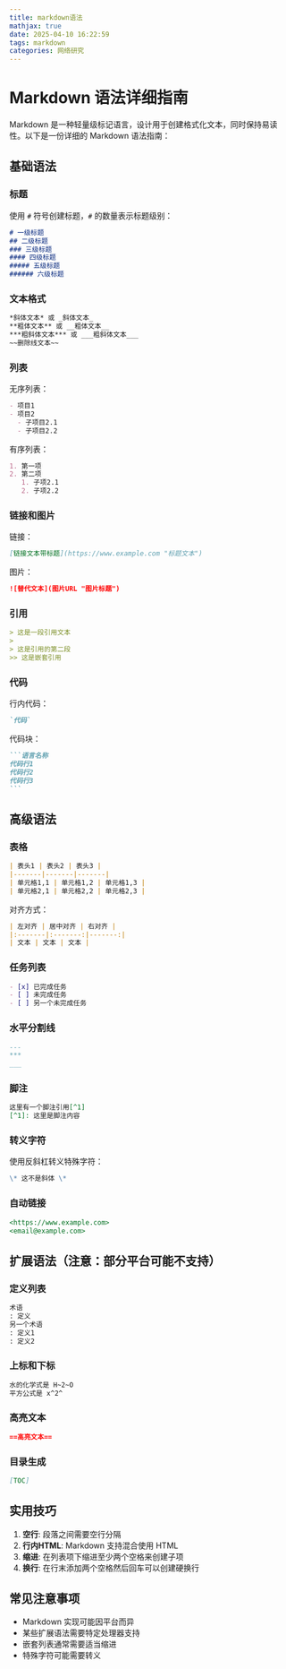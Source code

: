 ```yaml
---
title: markdown语法
mathjax: true
date: 2025-04-10 16:22:59
tags: markdown
categories: 网络研究
---
```

# Markdown 语法详细指南
Markdown 是一种轻量级标记语言，设计用于创建格式化文本，同时保持易读性。以下是一份详细的 Markdown 语法指南：
## 基础语法
### 标题
使用 `#` 符号创建标题，`#` 的数量表示标题级别：
```markdown
# 一级标题
## 二级标题
### 三级标题
#### 四级标题
##### 五级标题
###### 六级标题
```
### 文本格式
```markdown
*斜体文本* 或 _斜体文本_
**粗体文本** 或 __粗体文本__
***粗斜体文本*** 或 ___粗斜体文本___
~~删除线文本~~
```
### 列表
无序列表：
```markdown
- 项目1
- 项目2
  - 子项目2.1
  - 子项目2.2
```
有序列表：
```markdown
1. 第一项
2. 第二项
   1. 子项2.1
   2. 子项2.2
```
### 链接和图片
链接：
```markdown
[链接文本带标题](https://www.example.com "标题文本")
```
图片：
```markdown
![替代文本](图片URL "图片标题")
```
### 引用
```markdown
> 这是一段引用文本
> 
> 这是引用的第二段
>> 这是嵌套引用
```
### 代码
行内代码：
```markdown
`代码`
```
代码块：
````markdown
```语言名称
代码行1
代码行2
代码行3
```
````
## 高级语法
### 表格
```markdown
| 表头1 | 表头2 | 表头3 |
|-------|-------|-------|
| 单元格1,1 | 单元格1,2 | 单元格1,3 |
| 单元格2,1 | 单元格2,2 | 单元格2,3 |
```
对齐方式：
```markdown
| 左对齐 | 居中对齐 | 右对齐 |
|:-------|:-------:|-------:|
| 文本 | 文本 | 文本 |
```
### 任务列表
```markdown
- [x] 已完成任务
- [ ] 未完成任务
- [ ] 另一个未完成任务
```
### 水平分割线
```markdown
---
***
___
```
### 脚注
```markdown
这里有一个脚注引用[^1]
[^1]: 这里是脚注内容
```
### 转义字符
使用反斜杠转义特殊字符：
```markdown
\* 这不是斜体 \*
```
### 自动链接
```markdown
<https://www.example.com>
<email@example.com>
```
## 扩展语法（注意：部分平台可能不支持）
### 定义列表
```markdown
术语
: 定义
另一个术语
: 定义1
: 定义2
```
### 上标和下标
```markdown
水的化学式是 H~2~O
平方公式是 x^2^
```
### 高亮文本
```markdown
==高亮文本==
```
### 目录生成
```markdown
[TOC]
```
## 实用技巧
1. **空行**: 段落之间需要空行分隔
2. **行内HTML**: Markdown 支持混合使用 HTML
3. **缩进**: 在列表项下缩进至少两个空格来创建子项
4. **换行**: 在行末添加两个空格然后回车可以创建硬换行
## 常见注意事项
- Markdown 实现可能因平台而异
- 某些扩展语法需要特定处理器支持
- 嵌套列表通常需要适当缩进
- 特殊字符可能需要转义
